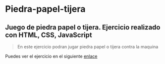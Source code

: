 # Piedra-papel-tijera


## Juego de piedra papel o tijera. Ejercicio realizado con HTML, CSS, JavaScript 


> En este ejercicio podran jugar piedra papel o tijera contra la maquina 


Puedes ver el ejercicio en el siguiente [enlace](https://holmercabrera.github.io/Piedra-papel-tijera/)
